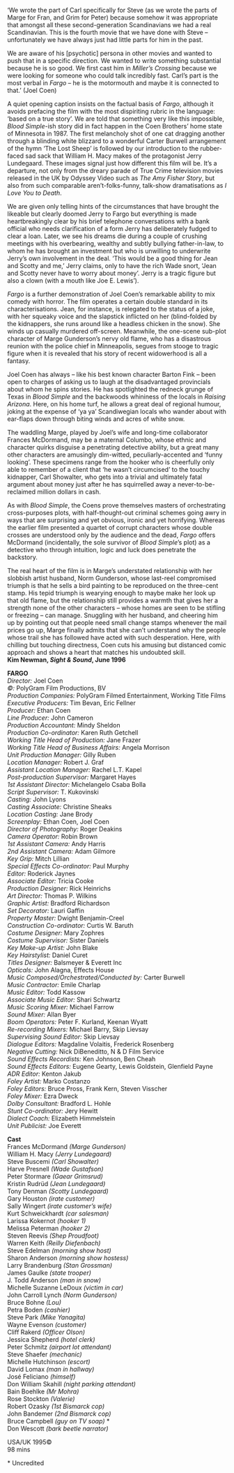 
‘We wrote the part of Carl specifically for Steve (as we wrote the parts of Marge for Fran, and Grim for Peter) because somehow it was appropriate that amongst all these second-generation Scandinavians we had a real Scandinavian. This is the fourth movie that we have done with Steve – unfortunately we have always just had little parts for him in the past.

We are aware of his [psychotic] persona in other movies and wanted to push that in a specific direction. We wanted to write something substantial because he is so good. We first cast him in _Miller’s Crossing_ because we were looking for someone who could talk incredibly fast. Carl’s part is the most verbal in _Fargo_ – he is the motormouth and maybe it is connected to that.’ (Joel Coen)

A quiet opening caption insists on the factual basis of _Fargo_, although it avoids prefacing the film with the most dispiriting rubric in the language: ‘based on a true story’. We are told that something very like this impossible, _Blood Simple_-ish story did in fact happen in the Coen Brothers’ home state of Minnesota in 1987. The first melancholy shot of one cat dragging another through a blinding white blizzard to a wonderful Carter Burwell arrangement of the hymn ‘The Lost Sheep’ is followed by our introduction to the rubber-faced sad sack that William H. Macy makes of the protagonist Jerry Lundegaard. These images signal just how different this film will be. It’s a departure, not only from the dreary parade of True Crime television movies released in the UK by Odyssey Video such as _The Amy Fisher Story_, but also from such comparable aren’t-folks-funny, talk-show dramatisations as _I Love You to Death_.

We are given only telling hints of the circumstances that have brought the likeable but clearly doomed Jerry to Fargo but everything is made heartbreakingly clear by his brief telephone conversations with a bank official who needs clarification of a form Jerry has deliberately fudged to clear a loan. Later, we see his dreams die during a couple of crushing meetings with his overbearing, wealthy and subtly bullying father-in-law, to whom he has brought an investment but who is unwilling to underwrite Jerry’s own involvement in the deal. ‘This would be a good thing for Jean and Scotty and me,’ Jerry claims, only to have the rich Wade snort, ‘Jean and Scotty never have to worry about money’. Jerry is a tragic figure but also a clown (with a mouth like Joe E. Lewis’).

_Fargo_ is a further demonstration of Joel Coen’s remarkable ability to mix comedy with horror. The film operates a certain double standard in its characterisations. Jean, for instance, is relegated to the status of a joke, with her squeaky voice and the slapstick inflicted on her (blind-folded by the kidnappers, she runs around like a headless chicken in the snow). She winds up casually murdered off-screen. Meanwhile, the one-scene sub-plot character of Marge Gunderson’s nervy old flame, who has a disastrous reunion with the police chief in Minneapolis, segues from stooge to tragic figure when it is revealed that his story of recent widowerhood is all a fantasy.

Joel Coen has always – like his best known character Barton Fink – been open to charges of asking us to laugh at the disadvantaged provincials about whom he spins stories. He has spotlighted the redneck grunge of Texas in _Blood Simple_ and the backwoods whininess of the locals in _Raising Arizona_. Here, on his home turf, he allows a great deal of regional humour, joking at the expense of ‘ya ya’ Scandiwegian locals who wander about with ear-flaps down through biting winds and acres of white snow.

The waddling Marge, played by Joel’s wife and long-time collaborator Frances McDormand, may be a maternal Columbo, whose ethnic and character quirks disguise a penetrating detective ability, but a great many other characters are amusingly dim-witted, peculiarly-accented and ‘funny looking’. These specimens range from the hooker who is cheerfully only able to remember of a client that ‘he wasn’t circumcised’ to the touchy kidnapper, Carl Showalter, who gets into a trivial and ultimately fatal argument about money just after he has squirrelled away a never-to-be-reclaimed million dollars in cash.

As with _Blood Simple_, the Coens prove themselves masters of orchestrating cross-purposes plots, with half-thought-out criminal schemes going awry in ways that are surprising and yet obvious, ironic and yet horrifying. Whereas the earlier film presented a quartet of corrupt characters whose double crosses are understood only by the audience and the dead, _Fargo_ offers McDormand (incidentally, the sole survivor of _Blood Simple_’s plot) as a detective who through intuition, logic and luck does penetrate the backstory.

The real heart of the film is in Marge’s understated relationship with her slobbish artist husband, Norm Gunderson, whose last-reel compromised triumph is that he sells a bird painting to be reproduced on the three-cent stamp. His tepid triumph is wearying enough to maybe make her look up that old flame, but the relationship still provides a warmth that gives her a strength none of the other characters – whose homes are seen to be stifling or freezing – can manage. Snuggling with her husband, and cheering him up by pointing out that people need small change stamps whenever the mail prices go up, Marge finally admits that she can’t understand why the people whose trail she has followed have acted with such desperation. Here, with chilling but touching directness, Coen cuts his amusing but distanced comic approach and shows a heart that matches his undoubted skill.  
**Kim Newman, _Sight & Sound_, June 1996**  

**FARGO**  
_Director:_ Joel Coen  
_©:_ PolyGram Film Productions, BV  
_Production Companies:_ PolyGram Filmed Entertainment, Working Title Films  
_Executive Producers:_ Tim Bevan, Eric Fellner  
_Producer:_ Ethan Coen  
_Line Producer:_ John Cameron  
_Production Accountant:_ Mindy Sheldon  
_Production Co-ordinator:_ Karen Ruth Getchell  
_Working Title Head of Production:_ Jane Frazer  
_Working Title Head of Business Affairs:_ Angela Morrison  
_Unit Production Manager:_ Gilly Ruben  
_Location Manager:_ Robert J. Graf  
_Assistant Location Manager:_ Rachel L.T. Kapel  
_Post-production Supervisor:_ Margaret Hayes  
_1st Assistant Director:_ Michelangelo Csaba Bolla  
_Script Supervisor:_ T. Kukovinski  
_Casting:_ John Lyons  
_Casting Associate:_ Christine Sheaks  
_Location Casting:_ Jane Brody  
_Screenplay:_ Ethan Coen, Joel Coen  
_Director of Photography:_ Roger Deakins  
_Camera Operator:_ Robin Brown  
_1st Assistant Camera:_ Andy Harris  
_2nd Assistant Camera:_ Adam Gilmore  
_Key Grip:_ Mitch Lillian  
_Special Effects Co-ordinator:_ Paul Murphy  
_Editor:_ Roderick Jaynes  
_Associate Editor:_ Tricia Cooke  
_Production Designer:_ Rick Heinrichs  
_Art Director:_ Thomas P. Wilkins  
_Graphic Artist:_ Bradford Richardson  
_Set Decorator:_ Lauri Gaffin  
_Property Master:_ Dwight Benjamin-Creel  
_Construction Co-ordinator:_ Curtis W. Baruth  
_Costume Designer:_ Mary Zophres  
_Costume Supervisor:_ Sister Daniels  
_Key Make-up Artist:_ John Blake  
_Key Hairstylist:_ Daniel Curet  
_Titles Designer:_ Balsmeyer & Everett Inc  
_Opticals:_ John Alagna, Effects House  
_Music Composed/Orchestrated/Conducted by:_ Carter Burwell  
_Music Contractor:_ Emile Charlap  
_Music Editor:_ Todd Kassow  
_Associate Music Editor:_ Shari Schwartz  
_Music Scoring Mixer:_ Michael Farrow  
_Sound Mixer:_ Allan Byer  
_Boom Operators:_ Peter F. Kurland, Keenan Wyatt  
_Re-recording Mixers:_ Michael Barry, Skip Lievsay  
_Supervising Sound Editor:_ Skip Lievsay  
_Dialogue Editors:_ Magdaline Volaitis, Frederick Rosenberg  
_Negative Cutting:_ Nick DiBeneditto, N & D Film Service  
_Sound Effects Recordists:_ Ken Johnson, Ben Cheah  
_Sound Effects Editors:_ Eugene Gearty, Lewis Goldstein, Glenfield Payne  
_ADR Editor:_ Kenton Jakub  
_Foley Artist:_ Marko Costanzo  
_Foley Editors:_ Bruce Pross, Frank Kern, Steven Visscher  
_Foley Mixer:_ Ezra Dweck  
_Dolby Consultant:_ Bradford L. Hohle  
_Stunt Co-ordinator:_ Jery Hewitt  
_Dialect Coach:_ Elizabeth Himmelstein  
_Unit Publicist:_ Joe Everett  

**Cast**  
Frances McDormand _(Marge Gunderson)_  
William H. Macy _(Jerry Lundegaard)_  
Steve Buscemi _(Carl Showalter)_  
Harve Presnell _(Wade Gustafson)_  
Peter Stormare _(Gaear Grimsrud)_  
Kristin Rudrüd _(Jean Lundegaard)_  
Tony Denman _(Scotty Lundegaard)_  
Gary Houston _(irate customer)_  
Sally Wingert _(irate customer’s wife)_  
Kurt Schweickhardt _(car salesman)_  
Larissa Kokernot _(hooker 1)_  
Melissa Peterman _(hooker 2)_  
Steven Reevis _(Shep Proudfoot)_  
Warren Keith _(Reilly Diefenbach)_  
Steve Edelman _(morning show host)_  
Sharon Anderson _(morning show hostess)_  
Larry Brandenburg _(Stan Grossman)_  
James Gaulke _(state trooper)_  
J. Todd Anderson _(man in snow)_  
Michelle Suzanne LeDoux _(victim in car)_  
John Carroll Lynch _(Norm Gunderson)_  
Bruce Bohne _(Lou)_  
Petra Boden _(cashier)_  
Steve Park _(Mike Yanagita)_  
Wayne Evenson _(customer)_  
Cliff Rakerd _(Officer Olson)_  
Jessica Shepherd _(hotel clerk)_  
Peter Schmitz _(airport lot attendant)_  
Steve Shaefer _(mechanic)_  
Michelle Hutchinson _(escort)_  
David Lomax _(man in hallway)_  
José Feliciano _(himself)_  
Don William Skahill _(night parking attendant)_  
Bain Boehlke _(Mr Mohra)_  
Rose Stockton _(Valerie)_  
Robert Ozasky _(1st Bismarck cop)_  
John Bandemer _(2nd Bismarck cop)_  
Bruce Campbell _(guy on TV soap)_ *  
Don Wescott _(bark beetle narrator)_  

USA/UK 1995©  
98 mins  

\* Uncredited  
<!--stackedit_data:
eyJoaXN0b3J5IjpbLTQ1NTAzNzkxMF19
-->